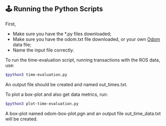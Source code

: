 ## 🕹 Running the Python Scripts

First,
- Make sure you have the *.py files downloaded;
- Make sure you have the odom.txt file downloaded, or your own [Odom](https://docs.ros.org/en/noetic/api/nav_msgs/html/msg/Odometry.html) data file;
- Name the input file correctly.

To run the time-evaluation script, running transactions with the ROS data, use:

```bash
$python3 time-evaluation.py
```

An output file should be created and named out_times.txt.

To plot a box-plot and also get data metrics, run:

```bash
$python3 plot-time-evaluation.py
```

A box-plot named odom-box-plot.pgn and an output file out_time_data.txt will be created. 
